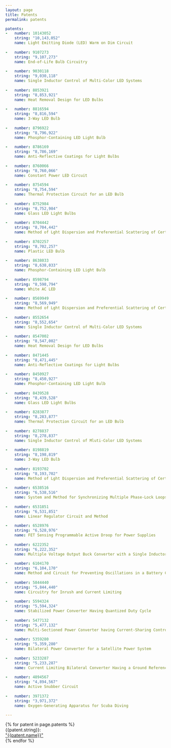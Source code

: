 ```yaml
---
layout: page
title: Patents
permalink: patents

patents:
-   number: 10143052
    string: "10,143,052"
    name: Light Emitting Diode (LED) Warm on Dim Circuit
     	
-   number: 9107273
    string: "9,107,273"
    name: End-of-Life Bulb Circuitry
    
-   number: 9030118
    string: "9,030,118"
    name: Single Inductor Control of Multi-Color LED Systems
    
-   number: 8853921
    string: "8,853,921"
    name: Heat Removal Design for LED Bulbs
    
-   number: 8816594
    string: "8,816,594"
    name: 3-Way LED Bulb
    
-   number: 8796922
    string: "8,796,922"
    name: Phosphor-Containing LED Light Bulb
    
-   number: 8786169
    string: "8,786,169"
    name: Anti-Reflective Coatings for Light Bulbs
    
-   number: 8760066
    string: "8,760,066"
    name: Constant Power LED Circuit
    
-   number: 8754594
    string: "8,754,594"
    name: Thermal Protection Circuit for an LED Bulb
    
-   number: 8752984
    string: "8,752,984"
    name: Glass LED Light Bulbs
    
-   number: 8704442
    string: "8,704,442"
    name: Method of Lght Dispersion and Preferential Scattering of Certain Wavelengths of Light for Light-Emitting Diodes and Bulbs Constructed Therefrom
    
-   number: 8702257
    string: "8,702,257"
    name: Plastic LED Bulb
    
-   number: 8638033
    string: "8,638,033"
    name: Phosphor-Containing LED Light Bulb
    
-   number: 8598794
    string: "8,598,794"
    name: White AC LED
    
-   number: 8569949
    string: "8,569,949"
    name: Method of Lght Dispersion and Preferential Scattering of Certain Wavelengths of Light for Light-Emitting Diodes and Bulbs Constructed Therefrom
    
-   number: 8552654
    string: "8,552,654"
    name: Single Inductor Control of Multi-Color LED Systems
    
-   number: 8547002
    string: "8,547,002"
    name: Heat Removal Design for LED Bulbs
    
-   number: 8471445
    string: "8,471,445"
    name: Anti-Reflective Coatings for Light Bulbs
    
-   number: 8450927
    string: "8,450,927"
    name: Phosphor-Containing LED Light Bulb
    
-   number: 8439528
    string: "8,439,528"
    name: Glass LED Light Bulbs
    
-   number: 8283877
    string: "8,283,877"
    name: Thermal Protection Circuit for an LED Bulb
    
-   number: 8278837
    string: "8,278,837"
    name: Single Inductor Control of Mluti-Color LED Systems
    
-   number: 8198819
    string: "8,198,819"
    name: 3-Way LED Bulb
    
-   number: 8193702
    string: "8,193,702"
    name: Method of Lght Dispersion and Preferential Scattering of Certain Wavelengths of Light for Light-Emitting Diodes and Bulbs Constructed Therefrom
    
-   number: 6538516
    string: "6,538,516"
    name: System and Method for Synchronizing Multiple Phase-Lock Loops or Other Synchronizable Oscillators Without Using a Master Clock Signal
    
-   number: 6531851
    string: "6,531,851"
    name: Linear Regulator Circuit and Method
    
-   number: 6528976
    string: "6,528,976"
    name: FET Sensing Programmable Active Droop for Power Supplies
    
-   number: 6222352
    string: "6,222,352"
    name: Multiple Voltage Output Buck Converter with a Single Inductor
    
-   number: 6104170
    string: "6,104,170"
    name: Method and Circuit for Preventing Oscillations in a Battery Charger
    
-   number: 5844440
    string: "5,844,440"
    name: Circuitry for Inrush and Current Limiting
    
-   number: 5594324
    string: "5,594,324"
    name: Stabilized Power Converter Having Quantized Duty Cycle
    
-   number: 5477132
    string: "5,477,132"
    name: Multi-Sectioned Power Converter having Current-Sharing Controller
    
-   number: 5359280
    string: "5,359,280"
    name: Bilateral Power Converter for a Satellite Power System
    
-   number: 5233287
    string: "5,233,287"
    name: Current Limiting Bilateral Converter Having a Ground Referenced Current Sensor
    
-   number: 4894567
    string: "4,894,567"
    name: Active Snubber Circuit
    
-   number: 3971372
    string: "3,971,372"
    name: Oxygen-Generating Apparatus for Scuba Diving

---
```


<div class="grid grid-cols-8 font-sans pl-32 pt-4 pb-16 prose-{{site.theme-color}}">
    {% for patent in page.patents %}
        <div class="col-span-1">
            {{patent.string}}:
        </div>
        <div class="col-span-7">
            <a href="https://image-ppubs.uspto.gov/dirsearch-public/print/downloadPdf/{{patent.number}}" 
            target="_blank" rel="noopener noreferrer" class="underline text-blue-600"> 
                "{{patent.name}}"
            </a>
        </div>
    {% endfor %}
</div>
